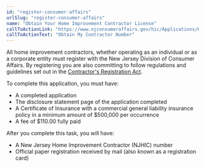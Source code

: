 ```yaml
---
id: "register-consumer-affairs"
urlSlug: "register-consumer-affairs"
name: "Obtain Your Home Improvement Contractor License"
callToActionLink: "https://www.njconsumeraffairs.gov/hic/Applications/Home-Improvement-Contractor-Application-for-Initial-Registration.pdf"
callToActionText: "Obtain My Contractor Number"
---
```


All home improvement contractors, whether operating as an individual or as a corporate entity must register with the New Jersey Division of Consumer Affairs. By registering you are also committing to follow regulations and guidelines set out in the [Contractor's Registration Act](https://www.njconsumeraffairs.gov/hic/Applications/Home-Improvement-Contractor-Application-for-Initial-Registration.pdf).

To complete this application, you must have:

- A completed application
- The disclosure statement page of the application completed
- A Certificate of Insurance with a commercial general liability insurance policy in a minimum amount of $500,000 per occurrence
- A fee of $110.00 fully paid

After you complete this task, you will have:

- A New Jersey Home Improvement Contractor (NJHIC) number
- Official paper registration received by mail (also known as a registration card)
